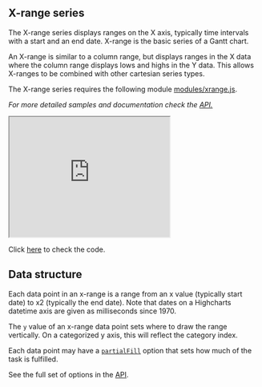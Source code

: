 X-range series
-------------

The X-range series displays ranges on the X axis, typically time intervals with a start and an end date. X-range is the basic series of a Gantt chart.

An X-range is similar to a column range, but displays ranges in the X data where the column range displays lows and highs in the Y data. This allows X-ranges to be combined with other cartesian series types.

The X-range series requires the following module [modules/xrange.js](https://code.highcharts.com/modules/xrange.js).

_For more detailed samples and documentation check the [API.](http://api.highcharts.com/highcharts/plotOptions.xrange)_

<iframe width="320" height="240" src="https://www.highcharts.com/samples/view.php?path=highcharts/demo/x-range"></iframe>

Click [here](http://jsfiddle.net/gh/get/library/pure/highcharts/highcharts/tree/master/samples/highcharts/css/x-range/) to check the code.

Data structure
--------------

Each data point in an x-range is a range from an x value (typically start date) to x2 (typically the end date). Note that dates on a Highcharts datetime axis are given as milliseconds since 1970.

The `y` value of an x-range data point sets where to draw the range vertically. On a categorized y axis, this will reflect the category index.

Each data point may have a [`partialFill`](http://api.highcharts.com/highcharts/series.xrange.data.partialFill) option that sets how much of the task is fulfilled.

See the full set of options in the [API](http://api.highcharts.com/highcharts/plotOptions.xrange).
